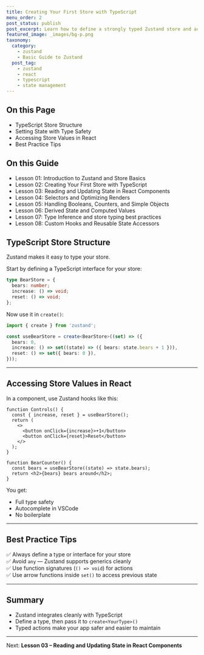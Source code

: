 ```yaml
---
title: Creating Your First Store with TypeScript
menu_order: 2
post_status: publish
post_excerpt: Learn how to define a strongly typed Zustand store and access it safely in React using TypeScript.
featured_image: _images/bg-p.png
taxonomy:
  category:
    - zustand
    - Basic Guide to Zustand
  post_tag:
    - zustand
    - react
    - typescript
    - state management
---
```


<div class="toc" markdown="1">

<div class="otp" markdown="1">

## On this Page

- TypeScript Store Structure
- Setting State with Type Safety
- Accessing Store Values in React
- Best Practice Tips

</div>

<div class="otg" markdown="1">

## On this Guide

- Lesson 01: Introduction to Zustand and Store Basics
- Lesson 02: Creating Your First Store with TypeScript
- Lesson 03: Reading and Updating State in React Components
- Lesson 04: Selectors and Optimizing Renders
- Lesson 05: Handling Booleans, Counters, and Simple Objects
- Lesson 06: Derived State and Computed Values
- Lesson 07: Type Inference and store typing best practices
- Lesson 08: Custom Hooks and Reusable State Accessors

</div>

</div>

<div class="guru-main" markdown="1">

## TypeScript Store Structure

Zustand makes it easy to type your store.

Start by defining a TypeScript interface for your store:

```ts
type BearStore = {
  bears: number;
  increase: () => void;
  reset: () => void;
};
```

Now use it in `create()`:

```ts
import { create } from 'zustand';

const useBearStore = create<BearStore>((set) => ({
  bears: 0,
  increase: () => set((state) => ({ bears: state.bears + 1 })),
  reset: () => set({ bears: 0 }),
}));
```

---

## Accessing Store Values in React

In a component, use Zustand hooks like this:

```tsx
function Controls() {
  const { increase, reset } = useBearStore();
  return (
    <>
      <button onClick={increase}>+1</button>
      <button onClick={reset}>Reset</button>
    </>
  );
}

function BearCounter() {
  const bears = useBearStore((state) => state.bears);
  return <h2>{bears} bears around</h2>;
}
```

You get:
- Full type safety
- Autocomplete in VSCode
- No boilerplate

---

## Best Practice Tips

✅ Always define a type or interface for your store  
✅ Avoid `any` — Zustand supports generics cleanly  
✅ Use function signatures (`() => void`) for actions  
✅ Use arrow functions inside `set()` to access previous state

---

## Summary

- Zustand integrates cleanly with TypeScript
- Define a type, then pass it to `create<YourType>()`
- Typed actions make your app safer and easier to maintain

---

Next: **Lesson 03 – Reading and Updating State in React Components**

</div>
